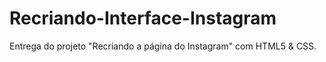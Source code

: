 # Recriando-Interface-Instagram
Entrega do projeto "Recriando a página do Instagram" com HTML5 &amp; CSS. 
